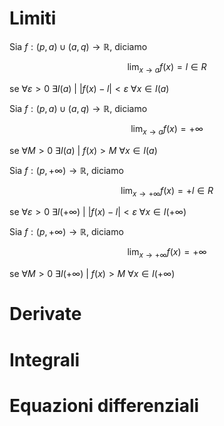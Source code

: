 # Limiti
Sia $f:(p, a) \cup(a,q) \to \mathbb R$, diciamo

$$\lim_{ x \to a } f(x) = l \in R$$

se $\forall\varepsilon>0\ \exists I(a)\ |\ |f(x)-l| < \varepsilon\ \forall x \in I(a)$


Sia $f:(p, a) \cup(a,q) \to \mathbb R$, diciamo

$$\lim_{ x \to a } f(x) = +\infty$$

se $\forall M>0\ \exists I(a)\ |\ f(x) > M\ \forall x \in I(a)$



Sia $f:(p, +\infty) \to \mathbb R$, diciamo

$$\lim_{ x \to +\infty } f(x) = +l \in R$$

se $\forall\varepsilon>0\ \exists I(+\infty)\ |\ |f(x)-l| < \varepsilon\ \forall x \in I(+\infty)$



Sia $f:(p, +\infty) \to \mathbb R$, diciamo

$$\lim_{ x \to +\infty } f(x) = +\infty$$

se $\forall M>0\ \exists I(+\infty)\ |\ f(x) > M\ \forall x \in I(+\infty)$

# Derivate

# Integrali

# Equazioni differenziali